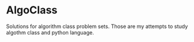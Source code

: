 AlgoClass
=========

Solutions for algorithm class problem sets.
Those are my attempts to study algothm class and python language.
